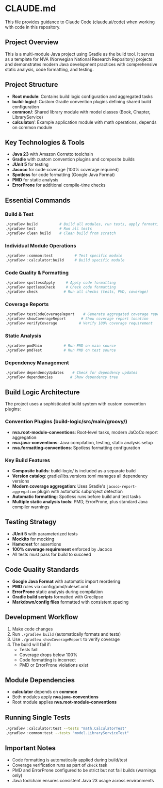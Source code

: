 # CLAUDE.md

This file provides guidance to Claude Code (claude.ai/code) when working with code in this
repository.

## Project Overview

This is a multi-module Java project using Gradle as the build tool. It serves as a template for
NVA (Norwegian National Research Repository) projects and demonstrates modern Java development
practices with comprehensive static analysis, code formatting, and testing.

## Project Structure

- **Root module**: Contains build logic configuration and aggregated tasks
- **build-logic/**: Custom Gradle convention plugins defining shared build configuration
- **common/**: Shared library module with model classes (Book, Chapter, LibraryService)
- **calculator/**: Example application module with math operations, depends on common module

## Key Technologies & Tools

- **Java 23** with Amazon Corretto toolchain
- **Gradle** with custom convention plugins and composite builds
- **JUnit 5** for testing
- **Jacoco** for code coverage (100% coverage required)
- **Spotless** for code formatting (Google Java Format)
- **PMD** for static analysis
- **ErrorProne** for additional compile-time checks

## Essential Commands

### Build & Test

```bash
./gradlew build          # Build all modules, run tests, apply formatting
./gradlew test           # Run all tests
./gradlew clean build    # Clean build from scratch
```

### Individual Module Operations

```bash
./gradlew :common:test          # Test specific module
./gradlew :calculator:build     # Build specific module
```

### Code Quality & Formatting

```bash
./gradlew spotlessApply     # Apply code formatting
./gradlew spotlessCheck     # Check code formatting
./gradlew check            # Run all checks (tests, PMD, coverage)
```

### Coverage Reports

```bash
./gradlew testCodeCoverageReport    # Generate aggregated coverage report
./gradlew showCoverageReport       # Show coverage report location
./gradlew verifyCoverage          # Verify 100% coverage requirement
```

### Static Analysis

```bash
./gradlew pmdMain          # Run PMD on main source
./gradlew pmdTest          # Run PMD on test source
```

### Dependency Management

```bash
./gradlew dependencyUpdates    # Check for dependency updates
./gradlew dependencies        # Show dependency tree
```

## Build Logic Architecture

The project uses a sophisticated build system with custom convention plugins:

### Convention Plugins (build-logic/src/main/groovy/)

- **nva.root-module-conventions**: Root-level tasks, modern JaCoCo report aggregation
- **nva.java-conventions**: Java compilation, testing, static analysis setup
- **nva.formatting-conventions**: Spotless formatting configuration

### Key Build Features

- **Composite builds**: build-logic/ is included as a separate build
- **Version catalog**: gradle/libs.versions.toml manages all dependency versions
- **Modern coverage aggregation**: Uses Gradle's `jacoco-report-aggregation` plugin with automatic
  subproject detection
- **Automatic formatting**: Spotless runs before build and test tasks
- **Multiple static analysis tools**: PMD, ErrorProne, plus standard Java compiler warnings

## Testing Strategy

- **JUnit 5** with parameterized tests
- **Mockito** for mocking
- **Hamcrest** for assertions
- **100% coverage requirement** enforced by Jacoco
- All tests must pass for build to succeed

## Code Quality Standards

- **Google Java Format** with automatic import reordering
- **PMD** rules via config/pmd/ruleset.xml
- **ErrorProne** static analysis during compilation
- **Gradle build scripts** formatted with Greclipse
- **Markdown/config files** formatted with consistent spacing

## Development Workflow

1. Make code changes
2. Run `./gradlew build` (automatically formats and tests)
3. Use `./gradlew showCoverageReport` to verify coverage
4. The build will fail if:
    - Tests fail
    - Coverage drops below 100%
    - Code formatting is incorrect
    - PMD or ErrorProne violations exist

## Module Dependencies

- **calculator** depends on **common**
- Both modules apply **nva.java-conventions**
- Root module applies **nva.root-module-conventions**

## Running Single Tests

```bash
./gradlew :calculator:test --tests "math.CalculatorTest"
./gradlew :common:test --tests "model.LibraryServiceTest"
```

## Important Notes

- Code formatting is automatically applied during build/test
- Coverage verification runs as part of `check` task
- PMD and ErrorProne configured to be strict but not fail builds (warnings only)
- Java toolchain ensures consistent Java 23 usage across environments
